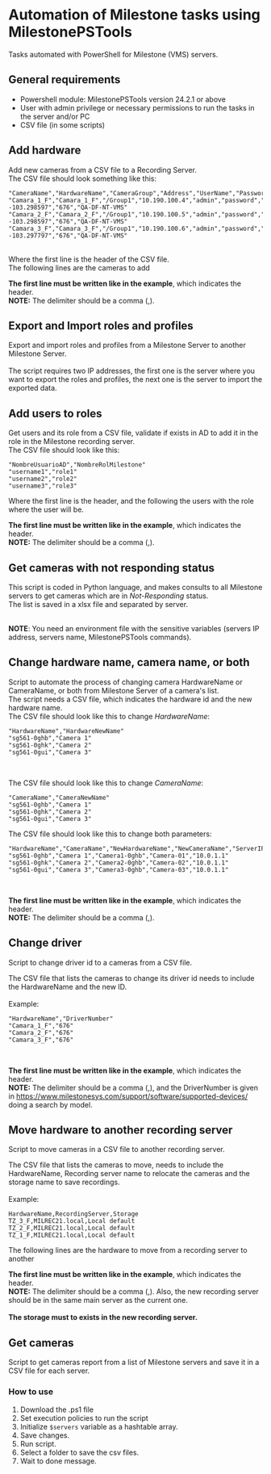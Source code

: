 # Automation of Milestone tasks using MilestonePSTools
Tasks automated with PowerShell for Milestone (VMS) servers.  <br />

## General requirements
- Powershell module: MilestonePSTools version 24.2.1 or above
- User with admin privilege or necessary permissions to run the tasks in the server and/or PC
- CSV file (in some scripts)

## Add hardware
Add new cameras from a CSV file to a Recording Server.  <br />
The CSV file should look something like this:  <br />
```
"CameraName","HardwareName","CameraGroup","Address","UserName","Password","Coordinates","DriverNumber","RecordingServer"
"Camara_1_F","Camara_1_F","/Group1","10.190.100.4","admin","password","20.69864628, -103.298597","676","QA-DF-NT-VMS"
"Camara_2_F","Camara_2_F","/Group1","10.190.100.5","admin","password","20.69868828, -103.298597","676","QA-DF-NT-VMS"
"Camara_3_F","Camara_3_F","/Group1","10.190.100.6","admin","password","20.69864628, -103.297797","676","QA-DF-NT-VMS"
```
<br />
Where the first line is the header of the CSV file.  <br />
The following lines are the cameras to add  <br />

**The first line must be written like in the example**, which indicates the header.  <br />
**NOTE:** The delimiter should be a comma (,).  <br />

## Export and Import roles and profiles
Export and import roles and profiles from a Milestone Server to another Milestone Server.  <br />
<br />
The script requires two IP addresses, the first one is the server where you want to export the roles and profiles, the next one is the server to import the exported data.  <br />

## Add users to roles
Get users and its role from a CSV file, validate if exists in AD to add it in the role in the Milestone recording server.  <br />
The CSV file should look like this:  <br />
```
"NombreUsuarioAD","NombreRolMilestone"
"username1","role1"
"username2","role2"
"username3","role3"
```
Where the first line is the header, and the following the users with the role where the user will be.  <br />

**The first line must be written like in the example**, which indicates the header.  <br />
**NOTE:** The delimiter should be a comma (,).  <br />

## Get cameras with not responding status
This script is coded in Python language, and makes consults to all Milestone servers to get cameras which are in _Not-Responding_ status.  <br />
The list is saved in a xlsx file and separated by server.  <br />
<br />

**NOTE**: You need an environment file with the sensitive variables (servers IP address, servers name, MilestonePSTools commands).

## Change hardware name, camera name, or both
Script to automate the process of changing camera HardwareName or CameraName, or both from Milestone Server of a camera's list.  <br />
The script needs a CSV file, which indicates the hardware id and the new hardware name.  <br />
The CSV file should look like this to change _HardwareName_:
```
"HardwareName","HardwareNewName"
"sg561-0ghb","Camera 1"
"sg561-0ghk","Camera 2"
"sg561-0gui","Camera 3"
```
<br />

The CSV file should look like this to change _CameraName_:
```
"CameraName","CameraNewName"
"sg561-0ghb","Camera 1"
"sg561-0ghk","Camera 2"
"sg561-0gui","Camera 3"
```
The CSV file should look like this to change both parameters:
```
"HardwareName","CameraName","NewHardwareName","NewCameraName","ServerIP"
"sg561-0ghb","Camera 1","Camera1-0ghb","Camera-01","10.0.1.1"
"sg561-0ghk","Camera 2","Camera2-0ghb","Camera-02","10.0.1.1"
"sg561-0gui","Camera 3","Camera3-0ghb","Camera-03","10.0.1.1"
```
<br />

**The first line must be written like in the example**, which indicates the header.  <br />
**NOTE:** The delimiter should be a comma (,).  <br />

## Change driver
Script to change driver id to a cameras from a CSV file.  <br />

The CSV file that lists the cameras to change its driver id needs to include the HardwareName and the new ID.  <br />  <br />
Example:
```
"HardwareName","DriverNumber"
"Camara_1_F","676"
"Camara_2_F","676"
"Camara_3_F","676"
```
<br />

**The first line must be written like in the example**, which indicates the header.  <br />
**NOTE:** The delimiter should be a comma (,), and the DriverNumber is given in https://www.milestonesys.com/support/software/supported-devices/ doing a search by model.  <br />

## Move hardware to another recording server
Script to move cameras in a CSV file to another recording server.  <br />

The CSV file that lists the cameras to move, needs to include the HardwareName, Recording server name to relocate the cameras and the storage name to save recordings.  <br />  <br />
Example:  <br />
```
HardwareName,RecordingServer,Storage
TZ_3_F,MILREC21.local,Local default
TZ_2_F,MILREC21.local,Local default
TZ_1_F,MILREC21.local,Local default
```
The following lines are the hardware to move from a recording server to another <br />

**The first line must be written like in the example**, which indicates the header.  <br />
**NOTE:** The delimiter should be a comma (,). Also, the new recording server should be in the same main server as the current one.  <br /> <br />
**The storage must to exists in the new recording server.**

## Get cameras
Script to get cameras report from a list of Milestone servers and save it in a CSV file for each server.

### How to use
1. Download the .ps1 file
2. Set execution policies to run the script
3. Initialize `$servers` variable as a hashtable array.
4. Save changes.
5. Run script.
6. Select a folder to save the csv files.
7. Wait to done message.